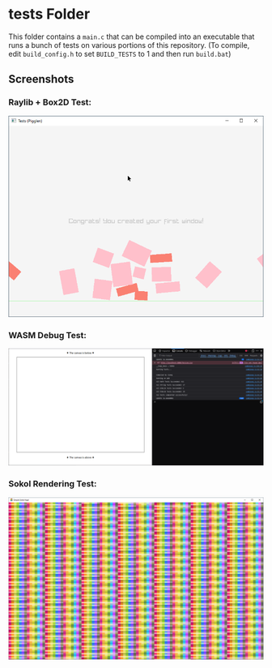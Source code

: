 # tests Folder
This folder contains a `main.c` that can be compiled into an executable that runs a bunch of tests on various portions of this repository.
(To compile, edit `build_config.h` to set `BUILD_TESTS` to 1 and then run `build.bat`)

## Screenshots
### Raylib + Box2D Test:
![Raylib Box2D Screenshot](/_media/tests_screenshot_raylib_box2d.png)

### WASM Debug Test:
![WASM Debug Screenshot](/_media/tests_screenshot_wasm_debug.png)

### Sokol Rendering Test:
![Sokol Color Grid](/_media/tests_screenshot_sokol_color_grid.png)
